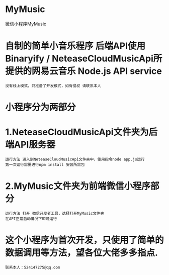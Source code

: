 # MyMusic
微信小程序MyMusic

# 自制的简单小音乐程序 后端API使用Binaryify / NeteaseCloudMusicApi所提供的网易云音乐 Node.js API service
    没有线上模式，只准备了开发模式，如有侵权 请联系本人

# 小程序分为两部分

#  1.NeteaseCloudMusicApi文件夹为后端API服务器 
    运行方法 进入到NeteaseCloudMusicApi文件夹中，使用指令node app.js运行
    第一次运行需要进行npm install 安装所需包
    
#  2.MyMusic文件夹为前端微信小程序部分
    运行方法 打开 微信开发者工具，选择打开MyMusic文件夹
    在API正常启动情况下即可运行
    
# 这个小程序为首次开发，只使用了简单的数据调用等方法，望各位大佬多多指点.
    联系本人：524147275@qq.com
